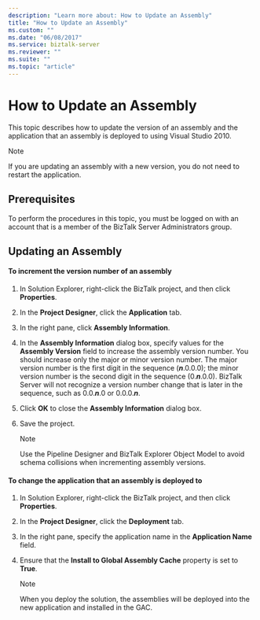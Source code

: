 ```yaml
---
description: "Learn more about: How to Update an Assembly"
title: "How to Update an Assembly"
ms.custom: ""
ms.date: "06/08/2017"
ms.service: biztalk-server
ms.reviewer: ""
ms.suite: ""
ms.topic: "article"
---
```

# How to Update an Assembly
This topic describes how to update the version of an assembly and the application that an assembly is deployed to using Visual Studio 2010.  
  
> [!NOTE]  
>  If you are updating an assembly with a new version, you do not need to restart the application.  
  
## Prerequisites  
 To perform the procedures in this topic, you must be logged on with an account that is a member of the BizTalk Server Administrators group.  
  
## Updating an Assembly  
  
#### To increment the version number of an assembly  
  
1.  In Solution Explorer, right-click the BizTalk project, and then click **Properties**.  
  
2.  In the **Project Designer**, click the **Application** tab.  
  
3.  In the right pane, click **Assembly Information**.  
  
4.  In the **Assembly Information** dialog box, specify values for the **Assembly Version** field to increase the assembly version number. You should increase only the major or minor version number. The major version number is the first digit in the sequence (***n***.0.0.0); the minor version number is the second digit in the sequence (0.***n***.0.0). BizTalk Server will not recognize a version number change that is later in the sequence, such as 0.0.***n***.0 or 0.0.0.***n***.  
  
5.  Click **OK** to close the **Assembly Information** dialog box.  
  
6.  Save the project.  
  
    > [!NOTE]  
    >  Use the Pipeline Designer and BizTalk Explorer Object Model to avoid schema collisions when incrementing assembly versions.  
  
#### To change the application that an assembly is deployed to  
  
1.  In Solution Explorer, right-click the BizTalk project, and then click **Properties**.  
  
2.  In the **Project Designer**, click the **Deployment** tab.  
  
3.  In the right pane, specify the application name in the **Application Name** field.  
  
4.  Ensure that the **Install to Global Assembly Cache** property is set to **True**.  
  
    > [!NOTE]  
    >  When you deploy the solution, the assemblies will be deployed into the new application and installed in the GAC.
